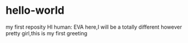 # hello-world
my first reposity
HI human:
  EVA here,I will be a totally different however pretty girl,this is my first greeting
